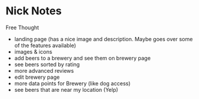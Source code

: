 # Nick Notes 


Free Thought
* landing page (has a nice image and description. Maybe goes over some of the features available)
* images & icons 
* add beers to a brewery and see them on brewery page 
* see beers sorted by rating 
* more advanced reviews
* edit brewery page
* more data points for Brewery (like dog access)
* see beers that are near my location (Yelp)